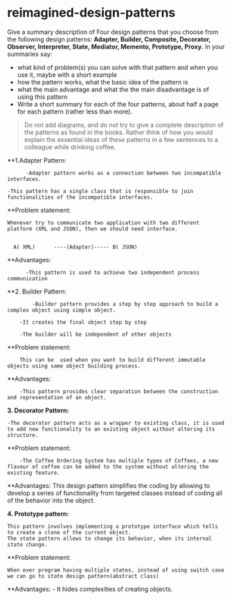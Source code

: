 # reimagined-design-patterns

Give a summary description of Four design patterns that you choose from the following design patterns: **Adapter,  Builder, Composite, Decorator, Observer, Interpreter, State, Mediator, Memento, Prototype, Proxy**. In your summaries say:

- what kind of problem(s) you can solve with that pattern and when you use it, maybe with a short example
- how the pattern works, what the basic idea of the pattern is
- what the main advantage and what the the main disadvantage is of using this pattern
- Write a short summary for each of the four patterns, about half a page for each pattern (rather less than more). 

> Do not add diagrams, and do not try to give a complete description of the patterns as found in the books. Rather think of how you would explain the essential ideas of these patterns in a few sentences to a colleague while drinking coffee.
> 



**1.Adapter Pattern:

          -Adapter pattern works as a connection between two incompatible interfaces.
          
	-This pattern has a single class that is responsible to join functionalities of the incompatible interfaces.

**Problem statement:

    Whenever try to communicate two application with two different platform (XML and JSON), then we should need interface.
      
      
      A( XML)      ----(Adapter)----- B( JSON)


**Advantages:

          -This pattern is used to achieve two independent process communication    
          
          
          
  
**2. Builder Pattern:
 
        	-Builder pattern provides a step by step approach to build a complex object using simple object.

		-It creates the final object step by step

		-The builder will be independent of other objects
          
  **Problem statement:        
              
	    This can be  used when you want to build different immutable objects using same object building process.

**Advantages:
		
		-This pattern provides clear separation between the construction and representation of an object.

	     
	     
**3. Decorator Pattern:**

	-The decorator pattern acts as a wrapper to existing class, it is used to add new functionality to an existing object without altering its structure.
	
**Problem statement:  
		
		-The Coffee Ordering System has multiple types of Coffees, a new flavour of coffee can be added to the system without altering the existing feature.

**Advantages:
	This design pattern simplifies the coding by allowing to develop a series of functionality from targeted classes instead of coding all of the behavior into the object.
		


**4. Prototype pattern:**

	This pattern involves implementing a prototype interface which tells to create a clone of the current object. 
	The state pattern allows to change its behavior, when its internal state change. 
	
**Problem statement: 

	When ever program having multiple states, instead of using switch case
	we can go to state design pattern(abstract class)

**Advantages:
	-	It hides complexities of creating objects.

